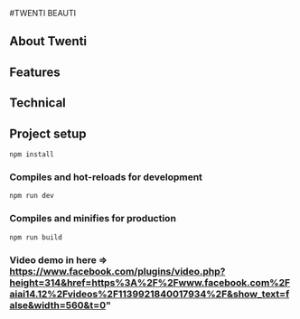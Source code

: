 #TWENTI BEAUTI 

## About Twenti
## Features
## Technical


## Project setup
```
npm install
```

### Compiles and hot-reloads for development
```
npm run dev
```

### Compiles and minifies for production
```
npm run build
```
 ### Video demo in here =>  https://www.facebook.com/plugins/video.php?height=314&href=https%3A%2F%2Fwww.facebook.com%2Faiai14.12%2Fvideos%2F1139921840017934%2F&show_text=false&width=560&t=0"
